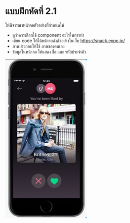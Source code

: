 # แบบฝึกหัดที่ 2.1 
ให้พิจารณาหน้าจอตัวอย่างที่กำหนดให้
- ดูว่าควรเลือกใช้ component อะไรในการทำ
- เขียน code ให้ได้หน้าจอดังตัวอย่างในเว็บ https://snack.expo.io/
- ภาพประกอบให้ใช้ ภาพของตนเอง
- ข้อมูลในหน้าจอ ให้แสดง ชื่อ และ รหัสประจำตัว

<img src='/images/lab01_sample.jpg'>
